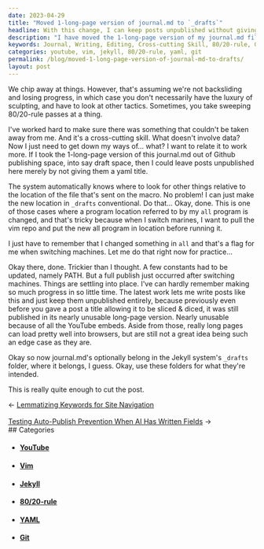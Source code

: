 ```yaml
---
date: 2023-04-29
title: "Moved 1-long-page version of journal.md to `_drafts`"
headline: With this change, I can keep posts unpublished without giving them a yaml title.
description: "I have moved the 1-long-page version of my journal.md file to the `_drafts` folder, allowing me to keep posts unpublished without giving them a yaml title. This is a great way to keep posts out of Github publishing space, while still allowing them to be sliced & diced."
keywords: Journal, Writing, Editing, Cross-cutting Skill, 80/20-rule, Github, Publishing, Yaml, Program, Vim, Repo, All Program, Marine, PATH, YouTube, Embeds, Browser, Jekyll, System, Folder
categories: youtube, vim, jekyll, 80/20-rule, yaml, git
permalink: /blog/moved-1-long-page-version-of-journal-md-to-drafts/
layout: post
---
```



We chip away at things. However, that's assuming we're not backsliding and
losing progress, in which case you don't necessarily have the luxury of
sculpting, and have to look at other tactics. Sometimes, you take sweeping
80/20-rule passes at a thing.

I've worked hard to make sure there was something that couldn't be taken away
from me. And it's a cross-cutting skill. What doesn't involve data? Now I just
need to get down my ways of... what? I want to relate it to work more. If I
took the 1-long-page version of this journal.md out of Github publishing space,
into say draft space, then I could leave posts unpublished here merely by not
giving them a yaml title.

The system automatically knows where to look for other things relative to the
location of the file that's sent on the macro. No problem! I can just make the
new location in `_drafts` conventional. Do that... Okay, done. This is one of
those cases where a program location referred to by my `all` program is
changed, and that's tricky because when I switch marines, I want to pull the
vim repo and put the new all program in location before running it.

I just have to remember that I changed something in `all` and that's a flag for
me when switching machines. Let me do that right now for practice...

Okay there, done. Trickier than I thought. A few constants had to be updated,
namely PATH. But a full publish just occurred after switching machines. Things
are settling into place. I've can hardly remember making so much progress in so
little time. The latest work lets me write posts like this and just keep them
unpublished entirely, because previously even before you gave a post a title
allowing it to be sliced & diced, it was still published in its nearly unusable
long-page version. Nearly unusable because of all the YouTube embeds. Aside
from those, really long pages can load pretty well into browsers, but are still
not a great idea being such an edge case as they are.

Okay so now journal.md's optionally belong in the Jekyll system's `_drafts`
folder, where it belongs, I guess. Okay, use these folders for what they're
intended. 

This is really quite enough to cut the post.


<div class="arrow-links"><div class="post-nav-prev"><span class="arrow">&larr;&nbsp;</span><a href="/blog/lemmatizing-keywords-for-site-navigation/">Lemmatizing Keywords for Site Navigation</a></div> &nbsp; <div class="post-nav-next"><a href="/blog/testing-auto-publish-prevention-when-ai-has-written-fields/">Testing Auto-Publish Prevention When AI Has Written Fields</a><span class="arrow">&nbsp;&rarr;</span></div></div>
## Categories

<ul>
<li><h4><a href='/youtube/'>YouTube</a></h4></li>
<li><h4><a href='/vim/'>Vim</a></h4></li>
<li><h4><a href='/jekyll/'>Jekyll</a></h4></li>
<li><h4><a href='/80-20-rule/'>80/20-rule</a></h4></li>
<li><h4><a href='/yaml/'>YAML</a></h4></li>
<li><h4><a href='/git/'>Git</a></h4></li></ul>
